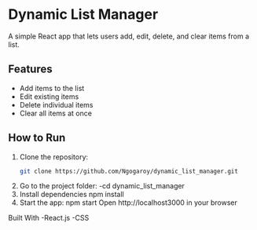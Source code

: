 # Dynamic List Manager

A simple React app that lets users add, edit, delete, and clear items from a list.

## Features
- Add items to the list
- Edit existing items
- Delete individual items
- Clear all items at once

## How to Run
1. Clone the repository:  
   ```bash
   git clone https://github.com/Ngogaroy/dynamic_list_manager.git
2. Go to the project folder:
  -cd dynamic_list_manager
3. Install dependencies
   npm install
4. Start the app:
   npm start
Open http://localhost3000 in your browser

Built With
-React.js
-CSS
